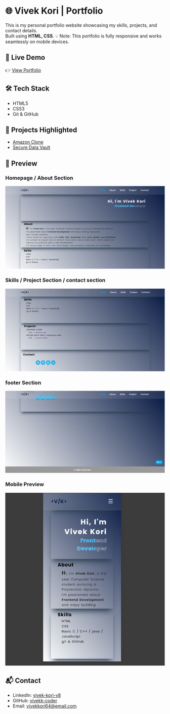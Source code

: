 # 🌐 Vivek Kori | Portfolio

This is my personal portfolio website showcasing my skills, projects, and contact details.  
Built using **HTML, CSS**.
💡 Note: This portfolio is fully responsive and works seamlessly on mobile devices.

## 🚀 Live Demo
👉 [View Portfolio](https://your-username.github.io/vivek-portfolio/)

## 🛠️ Tech Stack
- HTML5
- CSS3
- Git & GitHub

## 📂 Projects Highlighted
- [Amazon Clone](https://ecomm-xp.netlify.app/)
- [Secure Data Vault](https://secure-data.netlify.app/)


## 📸 Preview  

### Homepage / About Section  
![Homepage Preview](assets/screenshot1.png)

### Skills / Project Section / contact section
![Skills Preview](assets/screenshot2.png)

### footer Section  
![footer Preview](assets/screenshot3.png)

### Mobile Preview 
![Mobile Preview](assets/screenshot4.png)




## 📬 Contact
- LinkedIn: [vivek-kori-v8](https://www.linkedin.com/in/vivek-kori-v8)
- GitHub: [vivekk-coder](https://github.com/vivekk-coder)
- Email: [vivekkori64@email.com](mailto:vivekkori64@email.com)

